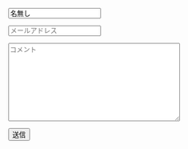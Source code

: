 <form action="https://docs.google.com/forms/d/e/1FAIpQLSdPjTJXCzGmFFpnNbmqMXLEgu4fG9qRlMmm9R5vNTwFpCnKhQ/formResponse" target="hidden_iframe" method="post" onsubmit="return test(this.wcheck.value)">
<p><input name="entry.1596121047" placeholder="名前" value="名無し" required></p>
<p><input name="entry.1596121047" placeholder="メールアドレス" type="email"></p>
<p><textarea name="entry.1596121047" placeholder="コメント" rows="10" cols="40" maxlength="400" id="wcheck" required></textarea></p>
<input type="submit" id="submitbutton" value="送信">
</form>

<script type="text/javascript">
var NGComments = ["死ね","バカ",".exe"]; // 簡易的なNGワードの設定
var regex = new RegExp(NGComments.join("|"));
function test(wcheck) {
	if (wcheck.match(regex) != null) {
		alert("ERROR: コメントにNGワードが含まれています");
		return false;
	}
	document.getElementById("submitbutton").disabled = true;
	textareas = document.getElementsByTagName('textarea');
	for(var i=0 ;i < textareas.length ;i ++ ){
		textareas[i].value = textareas[i].value.replace( /</g ,'&lt;' );
	}
	inputs = document.getElementsByTagName('input');
	for(var i=0 ;i < inputs.length ;i ++ ){
		inputs[i].value = inputs[i].value.replace( /</g ,'&lt;' );
	}
	return submitted=!0;
}
</script>
